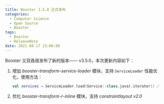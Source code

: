 ```yaml
---
title: Booster 3.5.0 正式发布
categories:
  - Computer Science
  - Open Source
  - Booster
tags:
  - Booster
  - ReleaseNote
date: 2021-08-17 23:00:00
---
```


Booster 又双叒叕发布了新的版本—— v3.5.0，本次更新内容如下：

1. 增加 *booster-transform-service-loader* 模块，支持 `ServiceLoader` 性能优化，使用方法：
    ```kotlin
    val services = ServiceLoader.load(Service::class.java).iterator() // iterator() 是必要的
    ```
1. 优化 *booster-transform-r-inline* 模块，支持 *constraintlayout v2.0*
